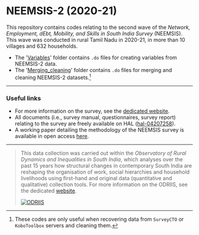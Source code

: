 # NEEMSIS-2 (2020-21)

This repository contains codes relating to the second wave of the *Network, Employment, dEbt, Mobility, and Skills in South India Survey* (NEEMSIS). This wave was conducted in rural Tamil Nadu in 2020-21, in more than 10 villages and 632 households.

* The '[Variables](https://github.com/neemsis/NEEMSIS-2/tree/main/Variables)' folder contains `.do` files for creating variables from NEEMSIS-2 data.
* The '[Merging_cleaning](https://github.com/neemsis/NEEMSIS-2/tree/main/Merging_cleaning)' folder contains `.do` files for merging and cleaning NEEMSIS-2 datasets.[^1]

[^1]: These codes are only useful when recovering data from `SurveyCTO` or `KoboToolbox` servers and cleaning them.

----

### Useful links
 
* For more information on the survey, see the [dedicated website](https://neemsis.hypotheses.org/).
* All documents (i.e., survey manual, questionnaires, survey report) relating to the survey are freely available on HAL ([hal-04207258](https://hal.science/hal-04207258)).
* A working paper detailing the methodology of the NEEMSIS survey is available in open access [here](https://dial.ird.fr/wp-content/uploads/2024/03/2024-02-NEEMSIS_data_context.pdf).

----

> This data collection was carried out within the *Observatory of Rural Dynamics and Inequalities in South India*, which analyses over the past 15 years how structural changes in contemporary South India are reshaping the organisation of work, social hierarchies and household livelihoods using first-hand and original data (quantitative and qualitative) collection tools. For more information on the ODRIIS, see the dedicated [website](https://odriis.hypotheses.org/).
>
> [![ODRIIS][1]][2]

[1]:  https://odriis.hypotheses.org/files/2022/11/ODRIIS_banner-2048x476.jpg
[2]:  http://odriis.hypotheses.org/
